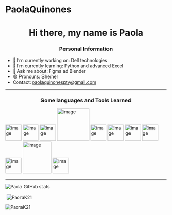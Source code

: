 # PaolaQuinones
<h1 align = center>Hi there, my name is Paola</h1>

<h3 align = center>Personal Information</h3>

- 🔭 I’m currently working on: Dell technologies
- 🌱 I’m currently learning: Python and advanced Excel
- 💬 Ask me about: Figma ad Blender
- 😄 Pronouns: She/her
- Contact: paolaquinonespty@gmail.com
<hr>
<h3 align = center>Some languages and Tools Learned</h3>
<img width="50" height="50" alt="image" src="https://github.com/user-attachments/assets/b504c2b2-d769-4d88-970f-23f2298ea989" />
<img width="50" height="50" alt="image" src="https://github.com/user-attachments/assets/521590d7-885d-4cae-818b-9a0e2ba5a1f6" />
<img width="50" height="50" alt="image" src="https://github.com/user-attachments/assets/e4d77240-68b7-4b2b-8415-c07cfe985685" />
<img width="100" height="100" alt="image" src="https://github.com/user-attachments/assets/bfe9ca4f-53ae-4aff-a0a2-79819fc39df0" />
<img width="50" height="50" alt="image" src="https://github.com/user-attachments/assets/72435124-a460-4aa1-be4c-00ca7b5be9ed" />
<img width="50" height="50" alt="image" src="https://github.com/user-attachments/assets/09591c7d-cc03-4669-aee9-9fd79a0b3558" />
<img width="50" height="50" alt="image" src="https://github.com/user-attachments/assets/3723d8af-26d1-465e-b16e-6e74b099b2b9" />
<img width="50" height="50" alt="image" src="https://github.com/user-attachments/assets/9d332d90-ef5b-44df-80a2-b04e19f3a21f" />
<img width="50" height="50" alt="image" src="https://github.com/user-attachments/assets/c0223502-99d9-430d-881f-5f8cfef53acc" />
<img width="90" height="100" alt="image" src="https://github.com/user-attachments/assets/ff2f1074-22c9-4eaf-bab3-10f5ce62ab6f" />
<img width="50" height="50" alt="image" src="https://github.com/user-attachments/assets/be5eaff5-0cd6-471e-a60f-f68961a74566" />


<hr>

![Paola GitHub stats](https://github-readme-stats.vercel.app/api?username=PaoraK21&show_icons=true&theme=transparent)

<p>&nbsp;<img align="center" src="https://github-readme-stats.vercel.app/api?username=PaoraK21&show_icons=true&locale=en" alt="PaoraK21" /></p>

<p><img align="center" src="https://github-readme-streak-stats.herokuapp.com/?user=PaoraK21&" alt="PaoraK21" /></p>

